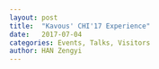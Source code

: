 ```yaml
---
layout: post
title:  "Kavous' CHI'17 Experience"
date:   2017-07-04
categories: Events, Talks, Visitors
author: HAN Zengyi
---
```

